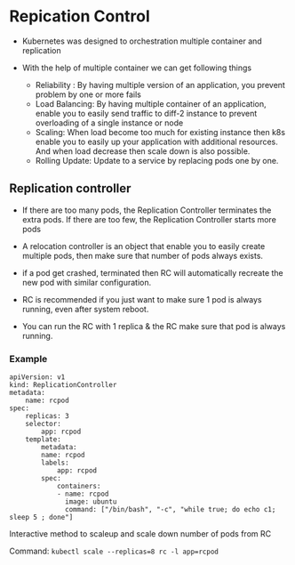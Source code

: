 # Repication Control

- Kubernetes was designed to orchestration multiple container and replication

- With the help of multiple container we can get following things
  - Reliability :
By having multiple version of an application, you prevent problem by one or more fails
  - Load Balancing:
By having multiple container of an application, enable you to easily send traffic to diff-2 instance to
prevent overloading of a single instance or node
  - Scaling:
When load become too much for existing instance then k8s enable you to easily up your application
with additional resources. And when load decrease then scale down is also possible.
  - Rolling Update:
    Update to a service by replacing pods one by one.

## Replication controller

- If there are too many pods, the Replication Controller terminates the extra pods. If there are too few, the
Replication Controller starts more pods

- A relocation controller is an object that enable you to easily create multiple pods, then make sure that
number of pods always exists.

- if a pod get crashed, terminated then RC will automatically recreate the new pod with similar
configuration.

- RC is recommended if you just want to make sure 1 pod is always running, even after system reboot.
- You can run the RC with 1 replica & the RC make sure that pod is always running.

### Example

    apiVersion: v1
    kind: ReplicationController
    metadata:
        name: rcpod
    spec:
        replicas: 3
        selector:
            app: rcpod
        template:
            metadata:
            name: rcpod
            labels:
                app: rcpod
            spec:
                containers:
                - name: rcpod
                  image: ubuntu
                  command: ["/bin/bash", "-c", "while true; do echo c1; sleep 5 ; done"]

Interactive method to scaleup and scale down number of pods from RC

Command: `kubectl scale --replicas=8 rc -l app=rcpod`
